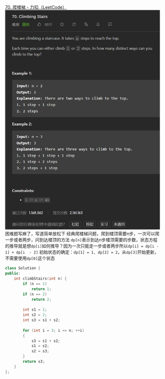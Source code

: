 [70. 爬楼梯 - 力扣（LeetCode）](https://leetcode.cn/problems/climbing-stairs/)
![image.png](https://raw.githubusercontent.com/ren77281/pigco-image/main/img/20230616140300.png)
困难题写麻了，写道简单放松下
经典爬楼梯问题，爬到楼顶需要n步，一次可以爬一步或者两步，问到达楼顶的方法
`dp[n]`表示到达n步楼顶需要的步数，状态方程的推导就是想`dp[i]`如何推导？因为一次只能走一步或者两步所以`dp[i] = dp[i - 1] + dp[i  - 2]`
初始状态的确定：`dp[1] = 1, dp[2] = 2`，从`dp[3]`开始更新，不需要使用`dp[0]`这个状态
```cpp
class Solution {
public:
    int climbStairs(int n) {
        if (n == 1)
            return 1;
        if (n == 2)
            return 2;

        int s1 = 1;
        int s2 = 2;
        int s3 = s1 + s2;

        for (int i = 3; i <= n; ++i)
        {
            s3 = s1 + s2;
            s1 = s2;
            s2 = s3;
        }
        return s3;
    }
};
```